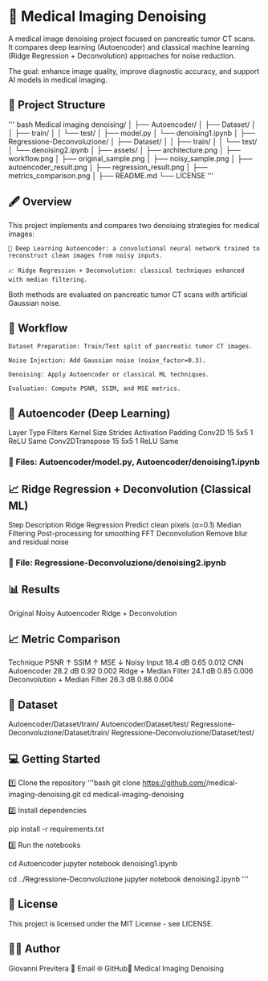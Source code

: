 # 🧠 Medical Imaging Denoising


A medical image denoising project focused on pancreatic tumor CT scans. It compares deep learning (Autoencoder) and classical machine learning (Ridge Regression + Deconvolution) approaches for noise reduction.

The goal: enhance image quality, improve diagnostic accuracy, and support AI models in medical imaging.

## 📂 Project Structure
''' bash
Medical imaging denoising/
│
├── Autoencoder/
│   ├── Dataset/
│   │   ├── train/
│   │   └── test/
│   ├── model.py
│   └── denoising1.ipynb
│
├── Regressione-Deconvoluzione/
│   ├── Dataset/
│   │   ├── train/
│   │   └── test/
│   └── denoising2.ipynb
│
├── assets/
│   ├── architecture.png
│   ├── workflow.png
│   ├── original_sample.png
│   ├── noisy_sample.png
│   ├── autoencoder_result.png
│   ├── regression_result.png
│   ├── metrics_comparison.png
│
├── README.md
└── LICENSE
'''

## 🖋️ Overview

This project implements and compares two denoising strategies for medical images:

    🧠 Deep Learning Autoencoder: a convolutional neural network trained to reconstruct clean images from noisy inputs.

    📈 Ridge Regression + Deconvolution: classical techniques enhanced with median filtering.

Both methods are evaluated on pancreatic tumor CT scans with artificial Gaussian noise.

## 🚀 Workflow

    Dataset Preparation: Train/Test split of pancreatic tumor CT images.

    Noise Injection: Add Gaussian noise (noise_factor=0.3).

    Denoising: Apply Autoencoder or classical ML techniques.

    Evaluation: Compute PSNR, SSIM, and MSE metrics.

## 🧠 Autoencoder (Deep Learning)
Layer Type	Filters	Kernel Size	Strides	Activation	Padding
Conv2D	15	5x5	1	ReLU	Same
Conv2DTranspose	15	5x5	1	ReLU	Same

### 📂 Files: Autoencoder/model.py, Autoencoder/denoising1.ipynb

## 📈 Ridge Regression + Deconvolution (Classical ML)
Step	Description
Ridge Regression	Predict clean pixels (α=0.1)
Median Filtering	Post-processing for smoothing
FFT Deconvolution	Remove blur and residual noise

### 📂 File: Regressione-Deconvoluzione/denoising2.ipynb

## 📊 Results
Original	Noisy	Autoencoder	Ridge + Deconvolution
	
	
	
## 📈 Metric Comparison

Technique	PSNR ↑	SSIM ↑	MSE ↓
Noisy Input	18.4 dB	0.65	0.012
CNN Autoencoder	28.2 dB	0.92	0.002
Ridge + Median Filter	24.1 dB	0.85	0.006
Deconvolution + Median Filter	26.3 dB	0.88	0.004

## 📁 Dataset

Autoencoder/Dataset/train/
Autoencoder/Dataset/test/
Regressione-Deconvoluzione/Dataset/train/
Regressione-Deconvoluzione/Dataset/test/

## 💻 Getting Started
1️⃣ Clone the repository
'''bash
git clone https://github.com/<your-username>/medical-imaging-denoising.git
cd medical-imaging-denoising

2️⃣ Install dependencies

pip install -r requirements.txt

3️⃣ Run the notebooks

cd Autoencoder
jupyter notebook denoising1.ipynb

cd ../Regressione-Deconvoluzione
jupyter notebook denoising2.ipynb
'''

## 📜 License

This project is licensed under the MIT License - see LICENSE.

## 👨‍💻 Author

Giovanni Previtera
📧 Email
🌐 GitHub🧠 Medical Imaging Denoising


